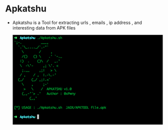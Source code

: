# Apkatshu
- Apkatshu is a Tool for extracting urls , emails , ip address , and interesting data from APK files

  <img src="img/Apkatshu.png" alt="apkatshu">

